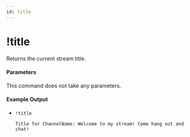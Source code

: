 ```yaml
---
id: title
---
```


# !title

Returns the current stream title.

#### Parameters

This command does not take any parameters.

#### Example Output

* `!title`

    ```
    Title for ChannelName: Welcome to my stream! Come hang out and chat!
    ```
